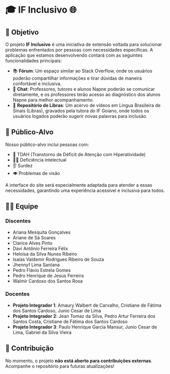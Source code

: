 # 🎓 **IF Inclusivo** 🌐

## 🎯 **Objetivo**

O projeto **IF Inclusivo** é uma iniciativa de extensão voltada para solucionar problemas enfrentados por pessoas com necessidades específicas. A aplicação que estamos desenvolvendo contará com as seguintes funcionalidades principais:

- 📚 **Fórum**: Um espaço similar ao Stack Overflow, onde os usuários poderão compartilhar informações e tirar dúvidas de maneira confortável e inclusiva.
- 💬 **Chat**: Professores, tutores e alunos Napne poderão se comunicar diretamente, e os professores terão acesso ao diagnóstico dos alunos Napne para melhor acompanhamento.
- 🤟 **Repositório de Libras**: Um acervo de vídeos em Língua Brasileira de Sinais (Libras), gravados pela tutora do IF Goiano, onde todos os usuários logados poderão sugerir novas palavras para inclusão.

## 👥 **Público-Alvo**

Nosso público-alvo inclui pessoas com:
- 🧠 TDAH (Transtorno de Déficit de Atenção com Hiperatividade)
- 🧑‍🏫 Deficiência intelectual
- 👂 Surdez
- 👁️ Problemas de visão

A interface do site será especialmente adaptada para atender a essas necessidades, garantindo uma experiência acessível e inclusiva para todos.

## 🧑‍💻 **Equipe**

### Discentes
- Ariana Mesquita Gonçalves
- Ariane de Sá Soares
- Clarice Alves Pinto
- Davi Antônio Ferreira Félix
- Heloísa da Silva Nunes Ribeiro
- Isaías Valdemir Rodrigues Ribeiro de Souza
- Jhennyf Lima Santana
- Pedro Flávio Estrela Gomes
- Pedro Henrique de Jesus Ferreira
- Walmir Cardoso dos Santos Rosa

### Docentes
- **Projeto Integrador 1**: Amaury Walbert de Carvalho, Cristiane de Fátima dos Santos Cardoso, Junio Cesar de Lima
- **Projeto Integrador 2**: Jean Tomaz da Silva, Pedro Artur Ferreira dos Santos Costa, Cristiane de Fátima dos Santos Cardoso
- **Projeto Integrador 3**: Paulo Henrique Garcia Mansur, Junio Cesar de Lima, Gabriel da Silva Vieira

## 🚫 **Contribuição**

No momento, o projeto **não está aberto para contribuições externas**. Acompanhe o repositório para futuras atualizações!
